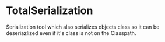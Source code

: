 TotalSerialization
==================

Serialization tool which also serializes objects class so it can be deseriazlized even if it's class is not on the Classpath.
